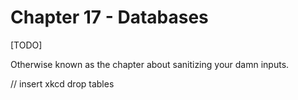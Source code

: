 # Chapter 17 - Databases

[TODO]

Otherwise known as the chapter about sanitizing your damn inputs.

// insert xkcd drop tables


